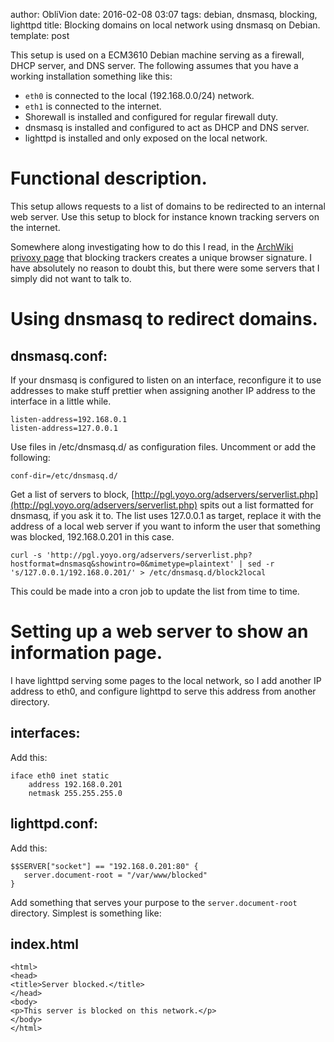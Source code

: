 author: ObliVion
date: 2016-02-08 03:07
tags: debian, dnsmasq, blocking, lighttpd
title: Blocking domains on local network using dnsmasq on Debian.
template: post

This setup is used on a ECM3610 Debian machine serving as a firewall, 
DHCP server, and DNS server. The following assumes that you have a
working installation something like this:

 * `eth0` is connected to the local (192.168.0.0/24) network.
 * `eth1` is connected to the internet.
 * Shorewall is installed and configured for regular firewall duty.
 * dnsmasq is installed and configured to act as DHCP and DNS server.
 * lighttpd is installed and only exposed on the local network.


Functional description.
=======================

This setup allows requests to a list of domains to be redirected to an
internal web server. Use this setup to block for instance known tracking
servers on the internet.

Somewhere along investigating how to do this I read, in the [ArchWiki
privoxy page](https://wiki.archlinux.org/index.php/privoxy#Ad_Blocking_with_Privoxy)
that blocking trackers creates a unique browser signature. I have
absolutely no reason to doubt this, but there were some servers that I
simply did not want to talk to.


Using dnsmasq to redirect domains.
==================================

dnsmasq.conf:
-------------

If your dnsmasq is configured to listen on an interface, reconfigure it
to use addresses to make stuff prettier when assigning another IP
address to the interface in a little while.

	listen-address=192.168.0.1
	listen-address=127.0.0.1

Use files in /etc/dnsmasq.d/ as configuration files. Uncomment or add
the following:

	conf-dir=/etc/dnsmasq.d/
	
Get a list of servers to block, [http://pgl.yoyo.org/adservers/serverlist.php](http://pgl.yoyo.org/adservers/serverlist.php)
spits out a list formatted for dnsmasq, if you ask it to. The list uses
127.0.0.1 as target, replace it with the address of a local web server
if you want to inform the user that something was blocked, 192.168.0.201
in this case.

	curl -s 'http://pgl.yoyo.org/adservers/serverlist.php?hostformat=dnsmasq&showintro=0&mimetype=plaintext' | sed -r 's/127.0.0.1/192.168.0.201/' > /etc/dnsmasq.d/block2local
	
This could be made into a cron job to update the list from time to time.

Setting up a web server to show an information page.
====================================================

I have lighttpd serving some pages to the local network, so I add
another IP address to eth0, and configure lighttpd to serve this address
from another directory.

interfaces:
-----------

Add this:

	iface eth0 inet static
		address 192.168.0.201
		netmask 255.255.255.0

lighttpd.conf:
--------------

Add this:

	$$SERVER["socket"] == "192.168.0.201:80" {
	   server.document-root = "/var/www/blocked"
	}
	
Add something that serves your purpose to the `server.document-root`
directory. Simplest is something like:

index.html
----------

	<html>
	<head>
	<title>Server blocked.</title>
	</head>
	<body>
	<p>This server is blocked on this network.</p>
	</body>
	</html>

